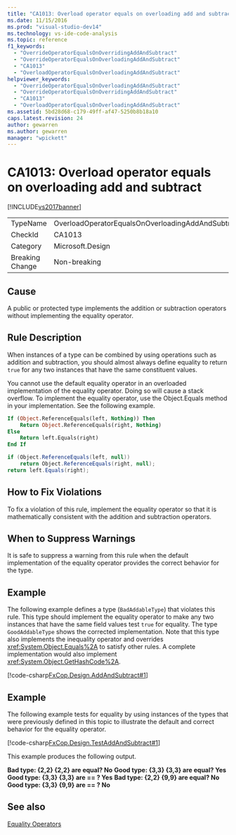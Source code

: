 ```yaml
---
title: "CA1013: Overload operator equals on overloading add and subtract | Microsoft Docs"
ms.date: 11/15/2016
ms.prod: "visual-studio-dev14"
ms.technology: vs-ide-code-analysis
ms.topic: reference
f1_keywords:
  - "OverrideOperatorEqualsOnOverridingAddAndSubtract"
  - "OverrideOperatorEqualsOnOverloadingAddAndSubtract"
  - "CA1013"
  - "OverloadOperatorEqualsOnOverloadingAddAndSubtract"
helpviewer_keywords:
  - "OverrideOperatorEqualsOnOverloadingAddAndSubtract"
  - "OverrideOperatorEqualsOnOverridingAddAndSubtract"
  - "CA1013"
  - "OverloadOperatorEqualsOnOverloadingAddAndSubtract"
ms.assetid: 5bd28d68-c179-49ff-af47-5250b8b18a10
caps.latest.revision: 24
author: gewarren
ms.author: gewarren
manager: "wpickett"
---
```

# CA1013: Overload operator equals on overloading add and subtract
[!INCLUDE[vs2017banner](../includes/vs2017banner.md)]

|||
|-|-|
|TypeName|OverloadOperatorEqualsOnOverloadingAddAndSubtract|
|CheckId|CA1013|
|Category|Microsoft.Design|
|Breaking Change|Non-breaking|

## Cause
 A public or protected type implements the addition or subtraction operators without implementing the equality operator.

## Rule Description
 When instances of a type can be combined by using operations such as addition and subtraction, you should almost always define equality to return `true` for any two instances that have the same constituent values.

 You cannot use the default equality operator in an overloaded implementation of the equality operator. Doing so will cause a stack overflow. To implement the equality operator, use the Object.Equals method in your implementation. See the following example.

```vb
If (Object.ReferenceEquals(left, Nothing)) Then
    Return Object.ReferenceEquals(right, Nothing)
Else
    Return left.Equals(right)
End If
```

```csharp
if (Object.ReferenceEquals(left, null))
    return Object.ReferenceEquals(right, null);
return left.Equals(right);
```

## How to Fix Violations
 To fix a violation of this rule, implement the equality operator so that it is mathematically consistent with the addition and subtraction operators.

## When to Suppress Warnings
 It is safe to suppress a warning from this rule when the default implementation of the equality operator provides the correct behavior for the type.

## Example
 The following example defines a type (`BadAddableType`) that violates this rule. This type should implement the equality operator to make any two instances that have the same field values test `true` for equality. The type `GoodAddableType` shows the corrected implementation. Note that this type also implements the inequality operator and overrides <xref:System.Object.Equals%2A> to satisfy other rules. A complete implementation would also implement <xref:System.Object.GetHashCode%2A>.

 [!code-csharp[FxCop.Design.AddAndSubtract#1](../snippets/csharp/VS_Snippets_CodeAnalysis/FxCop.Design.AddAndSubtract/cs/FxCop.Design.AddAndSubtract.cs#1)]

## Example
 The following example tests for equality by using instances of the types that were previously defined in this topic to illustrate the default and correct behavior for the equality operator.

 [!code-csharp[FxCop.Design.TestAddAndSubtract#1](../snippets/csharp/VS_Snippets_CodeAnalysis/FxCop.Design.TestAddAndSubtract/cs/FxCop.Design.TestAddAndSubtract.cs#1)]

 This example produces the following output.

 **Bad type:  {2,2} {2,2} are equal? No**
**Good type: {3,3} {3,3} are equal? Yes**
**Good type: {3,3} {3,3} are == ?   Yes**
**Bad type:  {2,2} {9,9} are equal? No**
**Good type: {3,3} {9,9} are == ?   No**
## See also
 [Equality Operators](https://msdn.microsoft.com/library/bc496a91-fefb-4ce0-ab4c-61f09964119a)

